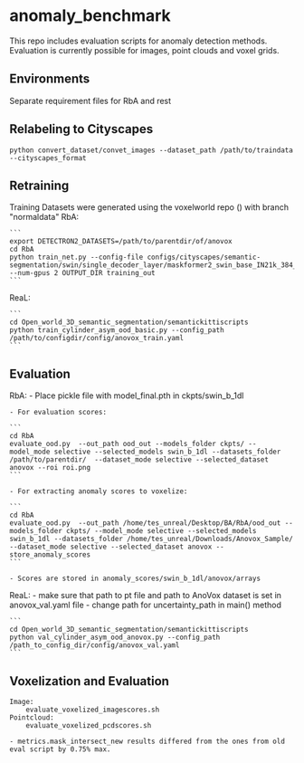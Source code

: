 # anomaly_benchmark

This repo includes evaluation scripts for anomaly detection methods.
Evaluation is currently possible for images, point clouds and voxel grids.

## Environments
Separate requirement files for RbA and rest

## Relabeling to Cityscapes
    python convert_dataset/convet_images --dataset_path /path/to/traindata --cityscapes_format

## Retraining
Training Datasets were generated using the voxelworld repo () with branch "normaldata"
RbA:

    ```
    export DETECTRON2_DATASETS=/path/to/parentdir/of/anovox
    cd RbA
    python train_net.py --config-file configs/cityscapes/semantic-segmentation/swin/single_decoder_layer/maskformer2_swin_base_IN21k_384_bs16_90k_1dl.yaml --num-gpus 2 OUTPUT_DIR training_out
    ```

ReaL:

    ```
    cd Open_world_3D_semantic_segmentation/semantickittiscripts
    python train_cylinder_asym_ood_basic.py --config_path /path/to/configdir/config/anovox_train.yaml
    ```


## Evaluation

RbA:
    - Place pickle file with model_final.pth in ckpts/swin_b_1dl

    - For evaluation scores:

    ```
    cd RbA
    evaluate_ood.py  --out_path ood_out --models_folder ckpts/ --model_mode selective --selected_models swin_b_1dl --datasets_folder /path/to/parentdir/  --dataset_mode selective --selected_dataset anovox --roi roi.png
    ```

    - For extracting anomaly scores to voxelize:

    ```
    cd RbA
    evaluate_ood.py  --out_path /home/tes_unreal/Desktop/BA/RbA/ood_out --models_folder ckpts/ --model_mode selective --selected_models swin_b_1dl --datasets_folder /home/tes_unreal/Downloads/Anovox_Sample/  --dataset_mode selective --selected_dataset anovox --store_anomaly_scores
    ```

    - Scores are stored in anomaly_scores/swin_b_1dl/anovox/arrays

ReaL:
    - make sure that path to pt file and path to AnoVox dataset is set in anovox_val.yaml file
    - change path for uncertainty_path in main() method

    ```
    cd Open_world_3D_semantic_segmentation/semantickittiscripts
    python val_cylinder_asym_ood_anovox.py --config_path /path_to_config_dir/config/anovox_val.yaml
    ```

## Voxelization and Evaluation
    Image:
        evaluate_voxelized_imagescores.sh
    Pointcloud:
        evaluate_voxelized_pcdscores.sh

    - metrics.mask_intersect_new results differed from the ones from old eval script by 0.75% max.


